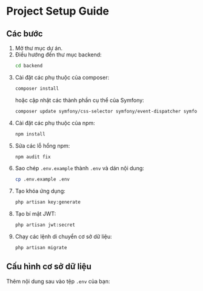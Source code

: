 # Project Setup Guide

## Các bước

1. Mở thư mục dự án.
2. Điều hướng đến thư mục backend:
    ```sh
    cd backend
    ```
3. Cài đặt các phụ thuộc của composer:
    ```sh
    composer install
    ```
    hoặc cập nhật các thành phần cụ thể của Symfony:
    ```sh
    composer update symfony/css-selector symfony/event-dispatcher symfony/string symfony/yaml symfony/console
    ```
4. Cài đặt các phụ thuộc của npm:
    ```sh
    npm install
    ```
5. Sửa các lỗ hổng npm:
    ```sh
    npm audit fix
    ```
6. Sao chép `.env.example` thành `.env` và dán nội dung:
    ```sh
    cp .env.example .env
    ```
7. Tạo khóa ứng dụng:
    ```sh
    php artisan key:generate
    ```
8. Tạo bí mật JWT:
    ```sh
    php artisan jwt:secret
    ```
9. Chạy các lệnh di chuyển cơ sở dữ liệu:
    ```sh
    php artisan migrate
    ```

## Cấu hình cơ sở dữ liệu

Thêm nội dung sau vào tệp `.env` của bạn:

